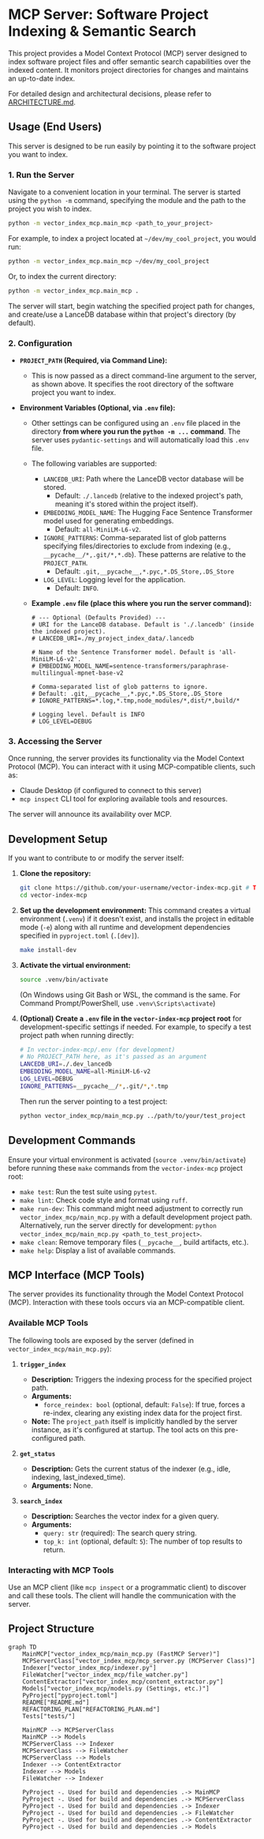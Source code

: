 # MCP Server: Software Project Indexing & Semantic Search

This project provides a Model Context Protocol (MCP) server designed to index software project files and offer semantic search capabilities over the indexed content. It monitors project directories for changes and maintains an up-to-date index.

For detailed design and architectural decisions, please refer to [ARCHITECTURE.md](ARCHITECTURE.md).

## Usage (End Users)

This server is designed to be run easily by pointing it to the software project you want to index.

### 1. Run the Server

Navigate to a convenient location in your terminal. The server is started using the `python -m` command, specifying the module and the path to the project you wish to index.

```bash
python -m vector_index_mcp.main_mcp <path_to_your_project>
```

For example, to index a project located at `~/dev/my_cool_project`, you would run:
```bash
python -m vector_index_mcp.main_mcp ~/dev/my_cool_project
```
Or, to index the current directory:
```bash
python -m vector_index_mcp.main_mcp .
```

The server will start, begin watching the specified project path for changes, and create/use a LanceDB database within that project's directory (by default).

### 2. Configuration

*   **`PROJECT_PATH` (Required, via Command Line):**
    *   This is now passed as a direct command-line argument to the server, as shown above. It specifies the root directory of the software project you want to index.

*   **Environment Variables (Optional, via `.env` file):**
    *   Other settings can be configured using an `.env` file placed in the directory **from where you run the `python -m ...` command**. The server uses `pydantic-settings` and will automatically load this `.env` file.
    *   The following variables are supported:
        *   `LANCEDB_URI`: Path where the LanceDB vector database will be stored.
            *   Default: `./.lancedb` (relative to the indexed project's path, meaning it's stored within the project itself).
        *   `EMBEDDING_MODEL_NAME`: The Hugging Face Sentence Transformer model used for generating embeddings.
            *   Default: `all-MiniLM-L6-v2`.
        *   `IGNORE_PATTERNS`: Comma-separated list of glob patterns specifying files/directories to exclude from indexing (e.g., `__pycache__/*,.git/*,*.db`). These patterns are relative to the `PROJECT_PATH`.
            *   Default: `.git,__pycache__,*.pyc,*.DS_Store,.DS_Store`
        *   `LOG_LEVEL`: Logging level for the application.
            *   Default: `INFO`.

    *   **Example `.env` file (place this where you run the server command):**
        ```dotenv
        # --- Optional (Defaults Provided) ---
        # URI for the LanceDB database. Default is './.lancedb' (inside the indexed project).
        # LANCEDB_URI=./my_project_index_data/.lancedb

        # Name of the Sentence Transformer model. Default is 'all-MiniLM-L6-v2'.
        # EMBEDDING_MODEL_NAME=sentence-transformers/paraphrase-multilingual-mpnet-base-v2

        # Comma-separated list of glob patterns to ignore.
        # Default: .git,__pycache__,*.pyc,*.DS_Store,.DS_Store
        # IGNORE_PATTERNS=*.log,*.tmp,node_modules/*,dist/*,build/*

        # Logging level. Default is INFO
        # LOG_LEVEL=DEBUG
        ```

### 3. Accessing the Server

Once running, the server provides its functionality via the Model Context Protocol (MCP). You can interact with it using MCP-compatible clients, such as:
*   Claude Desktop (if configured to connect to this server)
*   `mcp inspect` CLI tool for exploring available tools and resources.

The server will announce its availability over MCP.

## Development Setup

If you want to contribute to or modify the server itself:

1.  **Clone the repository:**
    ```bash
    git clone https://github.com/your-username/vector-index-mcp.git # TODO: Update with actual URL if available, otherwise use a placeholder
    cd vector-index-mcp
    ```
2.  **Set up the development environment:**
    This command creates a virtual environment (`.venv`) if it doesn't exist, and installs the project in editable mode (`-e`) along with all runtime and development dependencies specified in `pyproject.toml` (`.[dev]`).
    ```bash
    make install-dev
    ```
3.  **Activate the virtual environment:**
    ```bash
    source .venv/bin/activate
    ```
    (On Windows using Git Bash or WSL, the command is the same. For Command Prompt/PowerShell, use `.venv\Scripts\activate`)

4.  **(Optional) Create a `.env` file in the `vector-index-mcp` project root** for development-specific settings if needed. For example, to specify a test project path when running directly:
    ```bash
    # In vector-index-mcp/.env (for development)
    # No PROJECT_PATH here, as it's passed as an argument
    LANCEDB_URI=./.dev_lancedb
    EMBEDDING_MODEL_NAME=all-MiniLM-L6-v2
    LOG_LEVEL=DEBUG
    IGNORE_PATTERNS=__pycache__/*,.git/*,*.tmp
    ```
    Then run the server pointing to a test project:
    ```bash
    python vector_index_mcp/main_mcp.py ../path/to/your/test_project
    ```

## Development Commands

Ensure your virtual environment is activated (`source .venv/bin/activate`) before running these `make` commands from the `vector-index-mcp` project root:

*   `make test`: Run the test suite using `pytest`.
*   `make lint`: Check code style and format using `ruff`.
*   `make run-dev`: This command might need adjustment to correctly run `vector_index_mcp/main_mcp.py` with a default development project path. Alternatively, run the server directly for development: `python vector_index_mcp/main_mcp.py <path_to_test_project>`.
*   `make clean`: Remove temporary files (`__pycache__`, build artifacts, etc.).
*   `make help`: Display a list of available commands.

## MCP Interface (MCP Tools)

The server provides its functionality through the Model Context Protocol (MCP). Interaction with these tools occurs via an MCP-compatible client.

### Available MCP Tools

The following tools are exposed by the server (defined in `vector_index_mcp/main_mcp.py`):

1.  **`trigger_index`**
    *   **Description:** Triggers the indexing process for the specified project path.
    *   **Arguments:**
        *   `force_reindex: bool` (optional, default: `False`): If true, forces a re-index, clearing any existing index data for the project first.
    *   **Note:** The `project_path` itself is implicitly handled by the server instance, as it's configured at startup. The tool acts on this pre-configured path.

2.  **`get_status`**
    *   **Description:** Gets the current status of the indexer (e.g., idle, indexing, last_indexed_time).
    *   **Arguments:** None.

3.  **`search_index`**
    *   **Description:** Searches the vector index for a given query.
    *   **Arguments:**
        *   `query: str` (required): The search query string.
        *   `top_k: int` (optional, default: `5`): The number of top results to return.

### Interacting with MCP Tools

Use an MCP client (like `mcp inspect` or a programmatic client) to discover and call these tools. The client will handle the communication with the server.

## Project Structure

```mermaid
graph TD
    MainMCP["vector_index_mcp/main_mcp.py (FastMCP Server)"]
    MCPServerClass["vector_index_mcp/mcp_server.py (MCPServer Class)"]
    Indexer["vector_index_mcp/indexer.py"]
    FileWatcher["vector_index_mcp/file_watcher.py"]
    ContentExtractor["vector_index_mcp/content_extractor.py"]
    Models["vector_index_mcp/models.py (Settings, etc.)"]
    PyProject["pyproject.toml"]
    README["README.md"]
    REFACTORING_PLAN["REFACTORING_PLAN.md"]
    Tests["tests/"]

    MainMCP --> MCPServerClass
    MainMCP --> Models
    MCPServerClass --> Indexer
    MCPServerClass --> FileWatcher
    MCPServerClass --> Models
    Indexer --> ContentExtractor
    Indexer --> Models
    FileWatcher --> Indexer

    PyProject -. Used for build and dependencies .-> MainMCP
    PyProject -. Used for build and dependencies .-> MCPServerClass
    PyProject -. Used for build and dependencies .-> Indexer
    PyProject -. Used for build and dependencies .-> FileWatcher
    PyProject -. Used for build and dependencies .-> ContentExtractor
    PyProject -. Used for build and dependencies .-> Models
```
